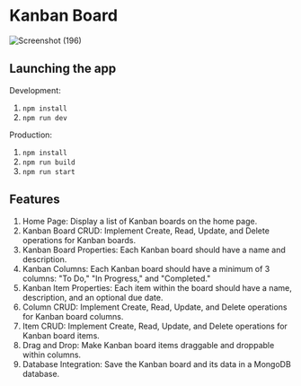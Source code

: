 # Kanban Board



![Screenshot (196)](https://github.com/ArnabDey1543/Kanban-dashboard/assets/81821430/6eca1408-c07f-4208-89f3-f824c5e68ba2)




## Launching the app

Development:
1. `npm install`
2. `npm run dev`


Production:
1. `npm install`
2. `npm run build`
3. `npm run start`


## Features
1. Home Page: Display a list of Kanban boards on the home page.
2. Kanban Board CRUD: Implement Create, Read, Update, and Delete operations for Kanban boards.
3. Kanban Board Properties: Each Kanban board should have a name and description.
4. Kanban Columns: Each Kanban board should have a minimum of 3 columns: "To Do," "In Progress," and "Completed."
5. Kanban Item Properties: Each item within the board should have a name, description, and an optional due date.
6. Column CRUD: Implement Create, Read, Update, and Delete operations for Kanban board columns.
7. Item CRUD: Implement Create, Read, Update, and Delete operations for Kanban board items.
8. Drag and Drop: Make Kanban board items draggable and droppable within columns.
9. Database Integration: Save the Kanban board and its data in a MongoDB database.
